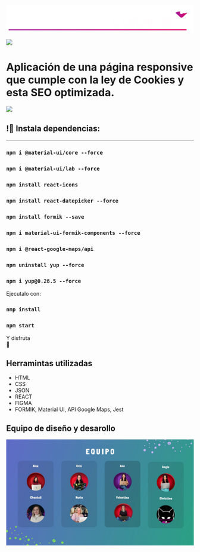 ![](./src/media/logo-horizontal.png)


![](https://giphy.com/gifs/6I32ZksbUrVTfNU2U0)

# Aplicación de una página responsive que cumple con la ley de Cookies y esta SEO optimizada.

![](./src/media/paginaEntera.png)

## !🔌 Instala dependencias:
______ 
### `npm i @material-ui/core --force`
### `npm i @material-ui/lab --force`
### `npm install react-icons` 
### `npm install react-datepicker --force`
### `npm install formik --save` 
### `npm i material-ui-formik-components --force`
### `npm i @react-google-maps/api`
### `npm uninstall yup --force`
### `npm i yup@0.28.5 --force`

Ejecutalo con:
### `nmp install`
### `npm start`

Y disfruta 	
:tada:

## Herramintas utilizadas

- HTML    
- CSS
- JSON
- REACT
- FIGMA
- FORMIK, Material UI, API Google Maps, Jest

## Equipo de diseño y desarollo

![](./src/media/nosotras.jpg)
